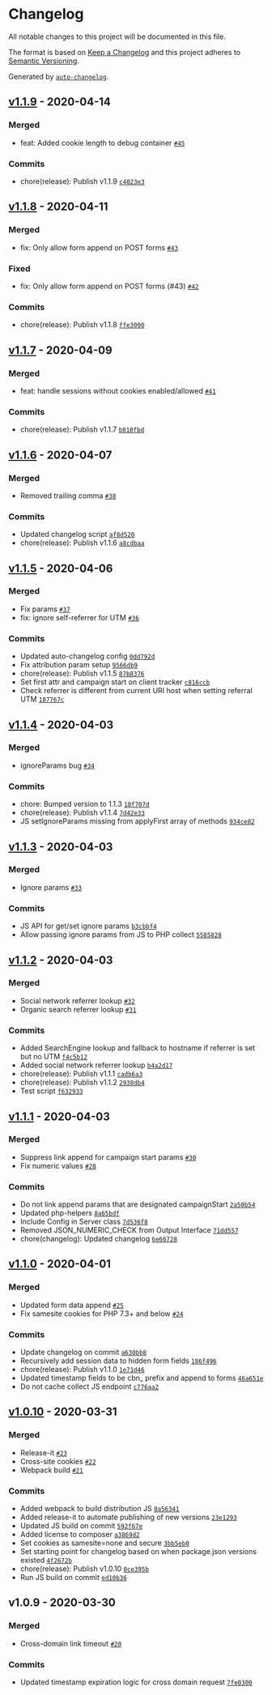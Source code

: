 # Changelog

All notable changes to this project will be documented in this file.

The format is based on [Keep a Changelog](https://keepachangelog.com/en/1.0.0/)
and this project adheres to [Semantic Versioning](https://semver.org/spec/v2.0.0.html).

Generated by [`auto-changelog`](https://github.com/CookPete/auto-changelog).

## [v1.1.9](https://github.com/itcig/caliban/compare/v1.1.8...v1.1.9) - 2020-04-14

### Merged

- feat: Added cookie length to debug container [`#45`](https://github.com/itcig/caliban/pull/45)

### Commits

- chore(release): Publish v1.1.9 [`c4023e3`](https://github.com/itcig/caliban/commit/c4023e321b1c79939cf26a890a65ad7799e6b0c6)

## [v1.1.8](https://github.com/itcig/caliban/compare/v1.1.7...v1.1.8) - 2020-04-11

### Merged

- fix: Only allow form append on POST forms [`#43`](https://github.com/itcig/caliban/pull/43)

### Fixed

- fix: Only allow form append on POST forms (#43) [`#42`](https://github.com/itcig/caliban/issues/42)

### Commits

- chore(release): Publish v1.1.8 [`ffe3090`](https://github.com/itcig/caliban/commit/ffe3090403e036d53d21569fdeb188730968b8e2)

## [v1.1.7](https://github.com/itcig/caliban/compare/v1.1.6...v1.1.7) - 2020-04-09

### Merged

- feat: handle sessions without cookies enabled/allowed [`#41`](https://github.com/itcig/caliban/pull/41)

### Commits

- chore(release): Publish v1.1.7 [`b810fbd`](https://github.com/itcig/caliban/commit/b810fbdc6302a486fc3eec29df17df6666a9601c)

## [v1.1.6](https://github.com/itcig/caliban/compare/v1.1.5...v1.1.6) - 2020-04-07

### Merged

- Removed trailing comma [`#38`](https://github.com/itcig/caliban/pull/38)

### Commits

- Updated changelog script [`af8d520`](https://github.com/itcig/caliban/commit/af8d5201629da131c5070fe04e64da1e6c37bd93)
- chore(release): Publish v1.1.6 [`a8cdbaa`](https://github.com/itcig/caliban/commit/a8cdbaa9b46c6f9f76b66a52c033396afdabc3e4)

## [v1.1.5](https://github.com/itcig/caliban/compare/v1.1.4...v1.1.5) - 2020-04-06

### Merged

- Fix params [`#37`](https://github.com/itcig/caliban/pull/37)
- fix: ignore self-referrer for UTM [`#36`](https://github.com/itcig/caliban/pull/36)

### Commits

- Updated auto-changelog config [`0dd792d`](https://github.com/itcig/caliban/commit/0dd792d835557d7d5b6232d2d8f4e9abaf1dd719)
- Fix attribution param setup [`9566db9`](https://github.com/itcig/caliban/commit/9566db95421d6e53c693e7a82143d7e7ec441f49)
- chore(release): Publish v1.1.5 [`87b8376`](https://github.com/itcig/caliban/commit/87b83763de9001471d79e1c58b92137550babfdd)
- Set first attr and campaign start on client tracker [`c816ccb`](https://github.com/itcig/caliban/commit/c816ccbcff3d1c65608835a59d008fda4e42592e)
- Check referrer is different from current URI host when setting referral UTM [`187767c`](https://github.com/itcig/caliban/commit/187767c7c67fd577259a5f14e37b2f7df753ce58)

## [v1.1.4](https://github.com/itcig/caliban/compare/v1.1.3...v1.1.4) - 2020-04-03

### Merged

- ignoreParams bug [`#34`](https://github.com/itcig/caliban/pull/34)

### Commits

- chore: Bumped version to 1.1.3 [`18f707d`](https://github.com/itcig/caliban/commit/18f707de8ecd357fbc55aa876e1d78baef59ac00)
- chore(release): Publish v1.1.4 [`7d42e33`](https://github.com/itcig/caliban/commit/7d42e33e0739afe0a9d060cfd6a4bd95c7c7112d)
- JS setIgnoreParams missing from applyFirst array of methods [`934ce82`](https://github.com/itcig/caliban/commit/934ce822cd6919704dac8add43ce1b152430e0b1)

## [v1.1.3](https://github.com/itcig/caliban/compare/v1.1.2...v1.1.3) - 2020-04-03

### Merged

- Ignore params [`#33`](https://github.com/itcig/caliban/pull/33)

### Commits

- JS API for get/set ignore params [`b3cbbf4`](https://github.com/itcig/caliban/commit/b3cbbf4dd66ef04404b2095828671d9a9ba36311)
- Allow passing ignore params from JS to PHP collect [`5585828`](https://github.com/itcig/caliban/commit/55858281ccc39fda93931221863dbb0912e2ff2b)

## [v1.1.2](https://github.com/itcig/caliban/compare/v1.1.1...v1.1.2) - 2020-04-03

### Merged

- Social network referrer lookup [`#32`](https://github.com/itcig/caliban/pull/32)
- Organic search referrer lookup [`#31`](https://github.com/itcig/caliban/pull/31)

### Commits

- Added SearchEngine lookup and fallback to hostname if referrer is set but no UTM [`f4c5b12`](https://github.com/itcig/caliban/commit/f4c5b120295f09024b33692e35b353b684a42a6b)
- Added social network referrer lookup [`b4a2d17`](https://github.com/itcig/caliban/commit/b4a2d1747d6a6da7df9801e3027f1727bf473ca7)
- chore(release): Publish v1.1.1 [`cadb6a3`](https://github.com/itcig/caliban/commit/cadb6a357ba1c6a09ac9ff1414428072c4cc1a4e)
- chore(release): Publish v1.1.2 [`2938db4`](https://github.com/itcig/caliban/commit/2938db4fd2f7dd8520bcad185332a19e4e6cab9a)
- Test script [`f632933`](https://github.com/itcig/caliban/commit/f632933d87a0a2e44df59c558240ce6a71a8f7f7)

## [v1.1.1](https://github.com/itcig/caliban/compare/v1.1.0...v1.1.1) - 2020-04-03

### Merged

- Suppress link append for campaign start params [`#30`](https://github.com/itcig/caliban/pull/30)
- Fix numeric values [`#28`](https://github.com/itcig/caliban/pull/28)

### Commits

- Do not link append params that are designated campaignStart [`2a50b54`](https://github.com/itcig/caliban/commit/2a50b541d773b7a1f9954ac8f29bd9be859a06a2)
- Updated php-helpers [`8a65bdf`](https://github.com/itcig/caliban/commit/8a65bdf1150ba8925778ee7df5ffe19f80ed0e9b)
- Include Config in Server class [`7d536f8`](https://github.com/itcig/caliban/commit/7d536f87d2cb24261a8609bcb8e9f350ce234d92)
- Removed JSON_NUMERIC_CHECK from Output Interface [`71dd557`](https://github.com/itcig/caliban/commit/71dd557a101e06c41be9bd0eee4a0b6b685af438)
- chore(changelog): Updated changelog [`6e66728`](https://github.com/itcig/caliban/commit/6e667288535bfe182d36f7bb0fb96d5338173b1e)

## [v1.1.0](https://github.com/itcig/caliban/compare/v1.0.10...v1.1.0) - 2020-04-01

### Merged

- Updated form data append [`#25`](https://github.com/itcig/caliban/pull/25)
- Fix samesite cookies for PHP 7.3+ and below [`#24`](https://github.com/itcig/caliban/pull/24)

### Commits

- Update changelog on commit [`a630bb8`](https://github.com/itcig/caliban/commit/a630bb8c45a620c31c83a8add33d3d4ec271bd35)
- Recursively add session data to hidden form fields [`186f496`](https://github.com/itcig/caliban/commit/186f496366a4e5580a711ce14503f0004287c44a)
- chore(release): Publish v1.1.0 [`1e71d46`](https://github.com/itcig/caliban/commit/1e71d46843ffae28d6fa9588451d4e5955bb24d2)
- Updated timestamp fields to be cbn_ prefix and append to forms [`46a651e`](https://github.com/itcig/caliban/commit/46a651e8e6eb4216fb8a3f7a2ba92089ce61b7f1)
- Do not cache collect JS endpoint [`c776aa2`](https://github.com/itcig/caliban/commit/c776aa2c2d878ef9c06191ca8eb0ab56b10c62bb)

## [v1.0.10](https://github.com/itcig/caliban/compare/v1.0.9...v1.0.10) - 2020-03-31

### Merged

- Release-it [`#23`](https://github.com/itcig/caliban/pull/23)
- Cross-site cookies [`#22`](https://github.com/itcig/caliban/pull/22)
- Webpack build [`#21`](https://github.com/itcig/caliban/pull/21)

### Commits

- Added webpack to build distribution JS [`0a56341`](https://github.com/itcig/caliban/commit/0a56341de613651d9844f6186dfe150b20e63a06)
- Added release-it to automate publishing of new versions [`23e1293`](https://github.com/itcig/caliban/commit/23e1293cef427e5288c7778708cff280f03c0a18)
- Updated JS build on commit [`592f67e`](https://github.com/itcig/caliban/commit/592f67e8a3bd7c0a7cb1d2b8f347382e7116233c)
- Added license to composer [`a3869d2`](https://github.com/itcig/caliban/commit/a3869d2ec090d13e162ad316dd4c506637fd8988)
- Set cookies as samesite=none and secure [`3bb5eb0`](https://github.com/itcig/caliban/commit/3bb5eb050f181a195a66ad285e0926b9d0d5bb04)
- Set starting point for changelog based on when package.json versions existed [`4f2672b`](https://github.com/itcig/caliban/commit/4f2672b9bd09ddaa4a649b86032acd0e47678db8)
- chore(release): Publish v1.0.10 [`0ce395b`](https://github.com/itcig/caliban/commit/0ce395b9db0036d43db7f0899d4318640b489dab)
- Run JS build on commit [`ed10b36`](https://github.com/itcig/caliban/commit/ed10b361d85e3269b9fff2694185c361c2499cd2)

## v1.0.9 - 2020-03-30

### Merged

- Cross-domain link timeout [`#20`](https://github.com/itcig/caliban/pull/20)

### Commits

- Updated timestamp expiration logic for cross domain request [`7fe0300`](https://github.com/itcig/caliban/commit/7fe03008f2c6f39f3475808cf6416da008d32fc2)
